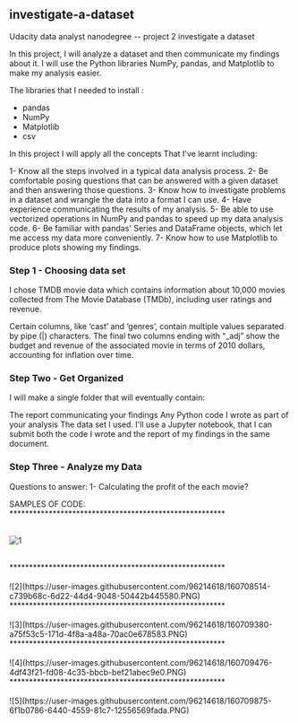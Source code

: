 ## investigate-a-dataset
Udacity data analyst nanodegree -- project 2 investigate a dataset

In this project, I will analyze a dataset and then communicate my findings about it. I will use the Python libraries NumPy, pandas, and Matplotlib to make my analysis easier.

The libraries that I needed to install :

* pandas
* NumPy
* Matplotlib
* csv

In this project I will apply all the concepts That I've learnt including:

1- Know all the steps involved in a typical data analysis process.
2- Be comfortable posing questions that can be answered with a given dataset and then answering those questions.
3- Know how to investigate problems in a dataset and wrangle the data into a format I can use.
4- Have experience communicating the results of my analysis.
5- Be able to use vectorized operations in NumPy and pandas to speed up my data analysis code.
6- Be familiar with pandas' Series and DataFrame objects, which let me access my data more conveniently.
7- Know how to use Matplotlib to produce plots showing my findings.


### Step 1 - Choosing data set

I chose TMDB movie data which contains information about 10,000 movies collected from The Movie Database (TMDb), including user ratings and revenue.

Certain columns, like ‘cast’ and ‘genres’, contain multiple values separated by pipe (|) characters.
The final two columns ending with “_adj” show the budget and revenue of the associated movie in terms of 2010 dollars, accounting for inflation over time.

### Step Two - Get Organized

I will make a single folder that will eventually contain:

The report communicating your findings
Any Python code I wrote as part of your analysis
The data set I used.
I'll use a Jupyter notebook, that I can submit both the code I wrote and the report of my findings in the same document.

### Step Three - Analyze my Data

Questions to answer:
1- Calculating the profit of the each movie?

SAMPLES OF CODE:
<BR>
*******************************************************<BR>
<BR>

![1](https://user-images.githubusercontent.com/96214618/160707531-9edcef6d-2163-4d80-b8ff-c353c8f9de99.PNG)


<BR>
*******************************************************<BR>
<BR>
![2](https://user-images.githubusercontent.com/96214618/160708514-c739b68c-6d22-44d4-9048-50442b445580.PNG)

<BR>
*******************************************************<BR>
<BR>
![3](https://user-images.githubusercontent.com/96214618/160709380-a75f53c5-171d-4f8a-a48a-70ac0e678583.PNG)

<BR>
*******************************************************<BR>
<BR>
![4](https://user-images.githubusercontent.com/96214618/160709476-4df43f21-fd08-4c35-bbcb-bef21abec9e0.PNG)

<BR>
*******************************************************<BR>
<BR>
![5](https://user-images.githubusercontent.com/96214618/160709875-6f1b0786-6440-4559-81c7-12556569fada.PNG)


